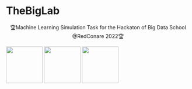 # TheBigLab
<p align="center">
🏆Machine Learning Simulation Task for the Hackaton of Big Data School @RedConare 2022🏆
</p>
<a href="http://www.red-ricap.org/" target="blank"><img align="center" src="https://kabre.cenat.ac.cr/wp-content/uploads/2019/10/redconare-1.png" height="100" width="100" /></a>
<a href="https://kabre.cenat.ac.cr/" target="blank"><img align="center" src="https://kabre.cenat.ac.cr/wp-content/uploads/2019/10/gradiente-cenat-4-300x217.png" height="100" width="100" /></a>
<a href="https://www.tacc.utexas.edu/" target="blank"><img align="center" src="https://kabre.cenat.ac.cr/wp-content/uploads/2019/10/taccLogo-300x115.png" height="100" width="100" /></a>
